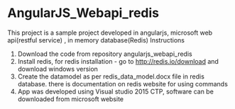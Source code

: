 # AngularJS_Webapi_redis
This project is a sample project developed in angularjs, microsoft web api(restful service) , in memory database(Redis)
Instructions
1) Download the code from repository angularjs_webapi_redis
2) Install redis, for redis installation - go to http://redis.io/download and download windows version
3) Create the datamodel as per redis_data_model.docx file in redis database. there is documentation on redis website for using commands
4) App was developed using Visual studio 2015 CTP, software can be downloaded from microsoft website
